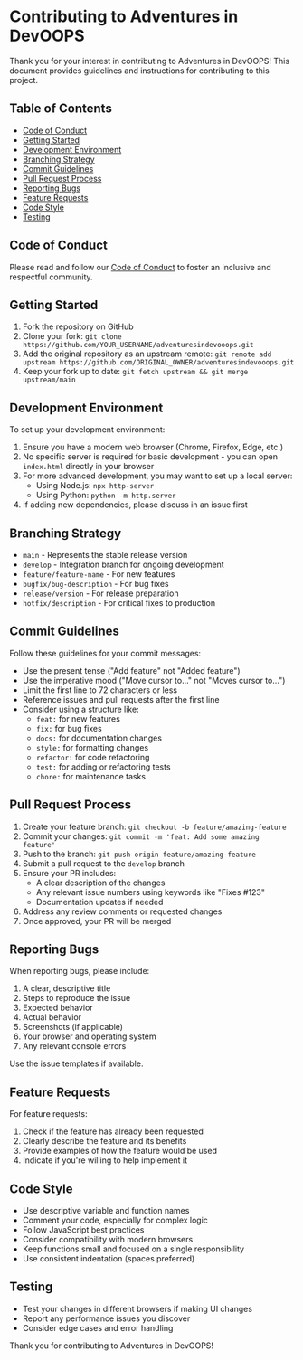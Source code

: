# Contributing to Adventures in DevOOPS

Thank you for your interest in contributing to Adventures in DevOOPS! This document provides guidelines and instructions for contributing to this project.

## Table of Contents

- [Code of Conduct](#code-of-conduct)
- [Getting Started](#getting-started)
- [Development Environment](#development-environment)
- [Branching Strategy](#branching-strategy)
- [Commit Guidelines](#commit-guidelines)
- [Pull Request Process](#pull-request-process)
- [Reporting Bugs](#reporting-bugs)
- [Feature Requests](#feature-requests)
- [Code Style](#code-style)
- [Testing](#testing)

## Code of Conduct

Please read and follow our [Code of Conduct](CODE_OF_CONDUCT.md) to foster an inclusive and respectful community.

## Getting Started

1. Fork the repository on GitHub
2. Clone your fork: `git clone https://github.com/YOUR_USERNAME/adventuresindevooops.git`
3. Add the original repository as an upstream remote: `git remote add upstream https://github.com/ORIGINAL_OWNER/adventuresindevooops.git`
4. Keep your fork up to date: `git fetch upstream && git merge upstream/main`

## Development Environment

To set up your development environment:

1. Ensure you have a modern web browser (Chrome, Firefox, Edge, etc.)
2. No specific server is required for basic development - you can open `index.html` directly in your browser
3. For more advanced development, you may want to set up a local server:
   - Using Node.js: `npx http-server`
   - Using Python: `python -m http.server`
4. If adding new dependencies, please discuss in an issue first

## Branching Strategy

- `main` - Represents the stable release version
- `develop` - Integration branch for ongoing development
- `feature/feature-name` - For new features
- `bugfix/bug-description` - For bug fixes
- `release/version` - For release preparation
- `hotfix/description` - For critical fixes to production

## Commit Guidelines

Follow these guidelines for your commit messages:

- Use the present tense ("Add feature" not "Added feature")
- Use the imperative mood ("Move cursor to..." not "Moves cursor to...")
- Limit the first line to 72 characters or less
- Reference issues and pull requests after the first line
- Consider using a structure like:
  - `feat:` for new features
  - `fix:` for bug fixes
  - `docs:` for documentation changes
  - `style:` for formatting changes
  - `refactor:` for code refactoring
  - `test:` for adding or refactoring tests
  - `chore:` for maintenance tasks

## Pull Request Process

1. Create your feature branch: `git checkout -b feature/amazing-feature`
2. Commit your changes: `git commit -m 'feat: Add some amazing feature'`
3. Push to the branch: `git push origin feature/amazing-feature`
4. Submit a pull request to the `develop` branch
5. Ensure your PR includes:
   - A clear description of the changes
   - Any relevant issue numbers using keywords like "Fixes #123"
   - Documentation updates if needed
6. Address any review comments or requested changes
7. Once approved, your PR will be merged

## Reporting Bugs

When reporting bugs, please include:

1. A clear, descriptive title
2. Steps to reproduce the issue
3. Expected behavior
4. Actual behavior
5. Screenshots (if applicable)
6. Your browser and operating system
7. Any relevant console errors

Use the issue templates if available.

## Feature Requests

For feature requests:

1. Check if the feature has already been requested
2. Clearly describe the feature and its benefits
3. Provide examples of how the feature would be used
4. Indicate if you're willing to help implement it

## Code Style

- Use descriptive variable and function names
- Comment your code, especially for complex logic
- Follow JavaScript best practices
- Consider compatibility with modern browsers
- Keep functions small and focused on a single responsibility
- Use consistent indentation (spaces preferred)

## Testing

- Test your changes in different browsers if making UI changes
- Report any performance issues you discover
- Consider edge cases and error handling

Thank you for contributing to Adventures in DevOOPS!
